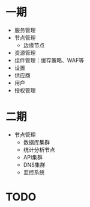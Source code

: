 # 一期
* 服务管理
* 节点管理
  * 边缘节点
* 资源管理
* 组件管理：缓存策略、WAF等
* 设置
 * 供应商
 * 用户
 * 授权管理
     
# 二期
* 节点管理
  * 数据库集群
  * 统计分析节点
  * API集群
  * DNS集群
  * 监控系统

# TODO